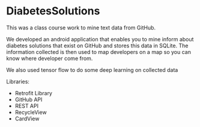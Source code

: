 # DiabetesSolutions

This was a class course work to mine text data from GitHub.

We developed an android application that enables you to mine inform about diabetes solutions that exist on GitHub and stores this data in SQLite. The information collected is then used to map developers on a map so you can know where developer come from. 

We also used tensor flow to do some deep learning on collected data

Libraries:
- Retrofit Library
- GitHub API
- REST API
- RecycleView
- CardView
